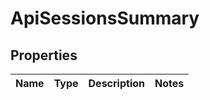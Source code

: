 
# ApiSessionsSummary

## Properties
Name | Type | Description | Notes
------------ | ------------- | ------------- | -------------



